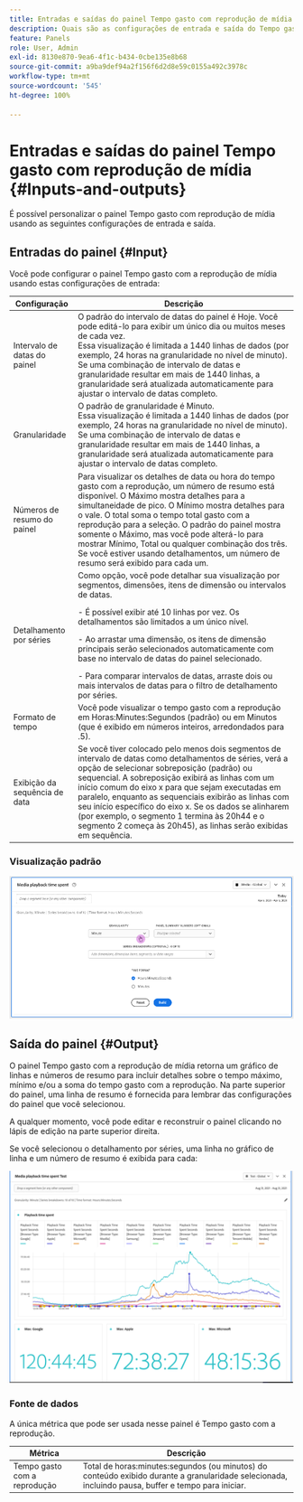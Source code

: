 ```yaml
---
title: Entradas e saídas do painel Tempo gasto com reprodução de mídia
description: Quais são as configurações de entrada e saída do Tempo gasto com reprodução de mídia?
feature: Panels
role: User, Admin
exl-id: 8130e870-9ea6-4f1c-b434-0cbe135e8b68
source-git-commit: a9ba9def94a2f156f6d2d8e59c0155a492c3978c
workflow-type: tm+mt
source-wordcount: '545'
ht-degree: 100%

---
```


# Entradas e saídas do painel Tempo gasto com reprodução de mídia {#Inputs-and-outputs}

É possível personalizar o painel Tempo gasto com reprodução de mídia usando as seguintes configurações de entrada e saída.

## Entradas do painel {#Input}

Você pode configurar o painel Tempo gasto com a reprodução de mídia usando estas configurações de entrada:

| Configuração | Descrição |
|---|---|
| Intervalo de datas do painel | O padrão do intervalo de datas do painel é Hoje. Você pode editá-lo para exibir um único dia ou muitos meses de cada vez.<br>Essa visualização é limitada a 1440 linhas de dados (por exemplo, 24 horas na granularidade no nível de minuto). Se uma combinação de intervalo de datas e granularidade resultar em mais de 1440 linhas, a granularidade será atualizada automaticamente para ajustar o intervalo de datas completo. |
| Granularidade | O padrão de granularidade é Minuto.<br>Essa visualização é limitada a 1440 linhas de dados (por exemplo, 24 horas na granularidade no nível de minuto). Se uma combinação de intervalo de datas e granularidade resultar em mais de 1440 linhas, a granularidade será atualizada automaticamente para ajustar o intervalo de datas completo. |
| Números de resumo do painel | Para visualizar os detalhes de data ou hora do tempo gasto com a reprodução, um número de resumo está disponível. O Máximo mostra detalhes para a simultaneidade de pico. O Mínimo mostra detalhes para o vale. O total soma o tempo total gasto com a reprodução para a seleção. O padrão do painel mostra somente o Máximo, mas você pode alterá-lo para mostrar Mínimo, Total ou qualquer combinação dos três.<br>Se você estiver usando detalhamentos, um número de resumo será exibido para cada um. |
| Detalhamento por séries | Como opção, você pode detalhar sua visualização por segmentos, dimensões, itens de dimensão ou intervalos de datas.<p>- É possível exibir até 10 linhas por vez. Os detalhamentos são limitados a um único nível.</p><p>- Ao arrastar uma dimensão, os itens de dimensão principais serão selecionados automaticamente com base no intervalo de datas do painel selecionado.</p>- Para comparar intervalos de datas, arraste dois ou mais intervalos de datas para o filtro de detalhamento por séries. |
| Formato de tempo | Você pode visualizar o tempo gasto com a reprodução em Horas:Minutes:Segundos (padrão) ou em Minutos (que é exibido em números inteiros, arredondados para .5). |
| Exibição da sequência de data | Se você tiver colocado pelo menos dois segmentos de intervalo de datas como detalhamentos de séries, verá a opção de selecionar sobreposição (padrão) ou sequencial. A sobreposição exibirá as linhas com um início comum do eixo x para que sejam executadas em paralelo, enquanto as sequenciais exibirão as linhas com seu início específico do eixo x. Se os dados se alinharem (por exemplo, o segmento 1 termina às 20h44 e o segmento 2 começa às 20h45), as linhas serão exibidas em sequência. |

### Visualização padrão

![Visualização padrão](../assets/mpts_default_view.png)

## Saída do painel {#Output}

O painel Tempo gasto com a reprodução de mídia retorna um gráfico de linhas e números de resumo para incluir detalhes sobre o tempo máximo, mínimo e/ou a soma do tempo gasto com a reprodução. Na parte superior do painel, uma linha de resumo é fornecida para lembrar das configurações do painel que você selecionou.

A qualquer momento, você pode editar e reconstruir o painel clicando no lápis de edição na parte superior direita.

Se você selecionou o detalhamento por séries, uma linha no gráfico de linha e um número de resumo é exibida para cada:

![saída do tempo gasto com a reprodução de mídia](../assets/mpts_outputs1.png)

### Fonte de dados

A única métrica que pode ser usada nesse painel é Tempo gasto com a reprodução.

| Métrica | Descrição |
|---|---|
| Tempo gasto com a reprodução | Total de horas:minutes:segundos (ou minutos) do conteúdo exibido durante a granularidade selecionada, incluindo pausa, buffer e tempo para iniciar. |
